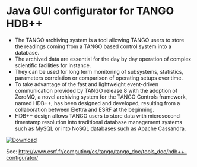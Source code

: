 # Java GUI configurator for TANGO HDB++

 - The TANGO archiving system is a tool allowing TANGO users to store the readings coming from a TANGO based control system into a database.
 - The archived data are essential for the day by day operation of complex scientific facilities for instance.
 - They can be used for long term monitoring of subsystems, statistics, parameters correlation or comparison of operating setups over time.
 - To take advantage of the fast and lightweight event-driven communication provided by TANGO release 8 with the adoption of ZeroMQ,
	    a novel archiving system for the TANGO Controls framework, named HDB++, has been designed and developed,
	    resulting from a collaboration between Elettra and ESRF at the beginning.
 - HDB++ design allows TANGO users to store data with microsecond timestamp resolution into traditional database management systems
	    such as MySQL or into NoSQL databases such as Apache Cassandra. 



[ ![Download](https://api.bintray.com/packages/tango-controls/maven/hdbpp-configurator/images/download.svg) ](https://bintray.com/tango-controls/maven/hdbpp-configurator/_latestVersion)


See:
http://www.esrf.fr/computing/cs/tango/tango_doc/tools_doc/hdb++-configurator/
